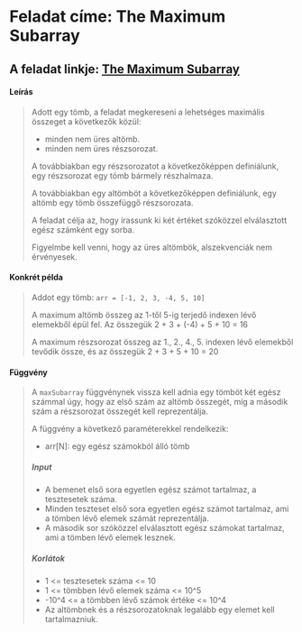 # Feladat címe: The Maximum Subarray

## A feladat linkje: [The Maximum Subarray](https://www.hackerrank.com/challenges/maxsubarray/problem)

#### Leírás

> Adott egy tömb, a feladat megkereseni a lehetséges maximális összeget a következők közül:
> 
> - minden nem üres altömb.
> - minden nem üres részsorozat.
>
> A továbbiakban egy részsorozatot a következőképpen definiálunk, egy részsorozat egy tömb bármely részhalmaza.
> 
> A továbbiakban egy altömböt a következőképpen definiálunk, egy altömb egy tömb összefüggő részsorozata.
>
> A feladat célja az, hogy írassunk ki két értéket szóközzel elválasztott egész számként egy sorba.
>
> Figyelmbe kell venni, hogy az üres altömbök, alszekvenciák nem érvényesek.

#### Konkrét példa

> Addot egy tömb:
> ```arr = [-1, 2, 3, -4, 5, 10]```
>
> A maximum altömb összeg az 1-től 5-ig terjedő indexen lévő elemekből épül fel. Az összegük 2 + 3 + (-4) + 5 + 10 = 16
>
> A maximum részsorozat összeg az 1., 2., 4., 5. indexen lévő elemekből tevődik össze, és az összegük 2 + 3 + 5 + 10 = 20

#### Függvény
>
> A `maxSubarray` függvénynek vissza kell adnia egy tömböt két egész számmal úgy, hogy az első szám az altömb összegét, míg a második szám a részsorozat összegét kell reprezentálja.
>
> A függvény a következő paraméterekkel rendelkezik:
>
> - arr[N]: egy egész számokból álló tömb
>
> ##### Input
>
> - A bemenet első sora egyetlen egész számot tartalmaz, a tesztesetek száma.
> - Minden teszteset első sora egyetlen egész számot tartalmaz, ami a tömben lévő elemek számát reprezentálja.
> - A második sor szóközzel elválasztott egész számokat tartalmaz, ami a tömben lévő elemek lesznek.
>
> ##### Korlátok
>
> - 1 <= tesztesetek száma <= 10
> - 1 <= tömbben lévő elemek száma <= 10^5
> - -10^4 <= a tömbben lévő számok értéke <= 10^4
> - Az altömbnek és a részsorozatoknak legalább egy elemet kell tartalmazniuk.